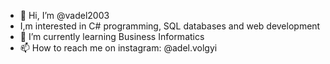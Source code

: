 - 👋 Hi, I’m @vadel2003
- I,m interested in C# programming, SQL databases and web development
- 🌱 I’m currently learning Business Informatics
- 📫 How to reach me on instagram: @adel.volgyi
